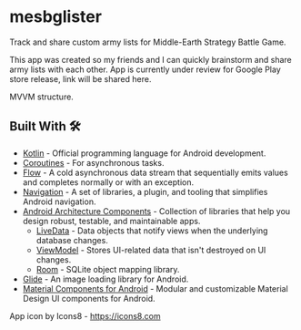 # mesbglister
Track and share custom army lists for Middle-Earth Strategy Battle Game.

This app was created so my friends and I can quickly brainstorm and share army lists with each other. App is currently under review for Google Play store release, link will be shared here.

MVVM structure.


## Built With 🛠

- [Kotlin](https://kotlinlang.org/) - Official programming language for Android development.
- [Coroutines](https://kotlinlang.org/docs/reference/coroutines-overview.html) - For asynchronous tasks.
- [Flow](https://kotlin.github.io/kotlinx.coroutines/kotlinx-coroutines-core/kotlinx.coroutines.flow/-flow/) - A cold asynchronous data stream that sequentially emits values and completes normally or with an exception.
- [Navigation](https://developer.android.com/guide/navigation) - A set of libraries, a plugin, and tooling that simplifies Android navigation.
- [Android Architecture Components](https://developer.android.com/topic/libraries/architecture) - Collection of libraries that help you design robust, testable, and maintainable apps.
  - [LiveData](https://developer.android.com/topic/libraries/architecture/livedata) - Data objects that notify views when the underlying database changes.
  - [ViewModel](https://developer.android.com/topic/libraries/architecture/viewmodel) - Stores UI-related data that isn't destroyed on UI changes.
  - [Room](https://developer.android.com/topic/libraries/architecture/room) - SQLite object mapping library.
- [Glide](https://github.com/bumptech/glide) - An image loading library for Android.
- [Material Components for Android](https://github.com/material-components/material-components-android) - Modular and customizable Material Design UI components for Android.


App icon by Icons8 - https://icons8.com
